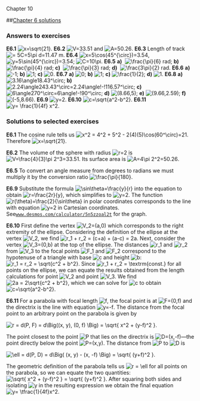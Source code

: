 Chapter 10    

##[Chapter 6 solutions](part0010_split_009.md)

### Answers to exercises

**E6.1** ![x=\sqrt{21}](02431.jpeg). **E6.2**  ![V=33.51](02432.jpeg) and ![A=50.26](02433.jpeg). **E6.3** Length of track ![= 5C=5\pi d=11.47](02434.jpeg) m. **E6.4** ![x=5\cos(45^{\circ})=3.54](02435.jpeg), ![y=5\sin(45^{\circ})=3.54](02436.jpeg); ![C=10\pi](02437.jpeg). **E6.5** **a)**  ![\frac{\pi}{6}](01225.jpeg) rad; **b)**  ![\frac{\pi}{4}](01227.jpeg) rad; **c)**  ![\frac{\pi}{3}](01229.jpeg) rad; **d)**  ![\frac{3\pi}{2}](02438.jpeg) rad. **E6.6** **a)** ![-1](02439.jpeg); **b)** ![1](00086.jpeg); **c)** ![0](00919.jpeg). **E6.7** **a)** ![0](00919.jpeg); **b)** ![1](00086.jpeg); **c)** ![\frac{1}{2}](02440.jpeg); **d)** ![1](00086.jpeg). **E6.8** **a)** ![3.16\angle18.43^\circ](02441.jpeg); **b)** ![2.24\angle243.43^\circ=2.24\angle\!-\!116.57^\circ](02442.jpeg); **c)** ![6\angle270^\circ=6\angle\!-\!90^\circ](02443.jpeg); **d)** ![(8.66,5)](02444.jpeg); **e)** ![(9.66,2.59)](02445.jpeg); **f)** ![(-5,8.66)](02446.jpeg). **E6.9** ![y=2](02447.jpeg). **E6.10** ![c=\sqrt{a^2-b^2}](02448.jpeg). **E6.11** ![y= \frac{1}{4f} x^2](02449.jpeg).

### Solutions to selected exercises

**E6.1** The cosine rule tells us ![x^2 = 4^2 + 5^2 - 2(4)(5)\cos(60^\circ)=21](02450.jpeg). Therefore ![x=\sqrt{21}](02431.jpeg).

**E6.2** The volume of the sphere with radius ![r=2](01434.jpeg) is ![V=\frac{4}{3}\pi 2^3=33.51](02451.jpeg). Its surface area is ![A=4\pi 2^2=50.26](02452.jpeg).

**E6.5** To convert an angle measure from degrees to radians we must multiply it by the conversion ratio ![\frac{\pi}{180}](02453.jpeg).

**E6.9** Substitute the formula ![\sin\theta=\frac{y}{r}](02454.jpeg) into the equation to obtain ![r=\frac{2r}{y}](02455.jpeg), which simplifies to ![y=2](02447.jpeg). The function ![r(\theta)=\frac{2}{\sin\theta}](02456.jpeg) in polar coordinates corresponds to the line with equation ![y=2](02447.jpeg) in Cartesian coordinates. See[`www.desmos.com/calculator/5n5zzoal2t`](./5n5zzoal2t.md) for the graph.

**E6.10** First define the vertex ![V_2=(a,0)](02457.jpeg) which corresponds to the right extremity of the ellipse. Considering the definition of the ellipse at the vertex ![V_2](02458.jpeg), we find ![r_1 + r_2 = (c+a) + (a-c) = 2a](02459.jpeg). Next, consider the vertex ![V_3=(0,b)](02460.jpeg) at the top of the ellipse. The distances ![r_1](02461.jpeg) and ![r_2](02462.jpeg) from ![V_3](02463.jpeg) to the focal points ![F_1](01398.jpeg) and ![F_2](01399.jpeg) correspond to the hypotenuse of a triangle with base ![c](01124.jpeg) and height ![b](01123.jpeg): ![r_1 = r_2 = \sqrt{c^2 + b^2}](02464.jpeg). Since ![r_1 + r_2 = \textrm{const.}](02465.jpeg) for all points on the ellipse, we can equate the results obtained from the length calculations for point ![V_2](02458.jpeg) and point ![V_3](02463.jpeg). We find ![2a = 2\sqrt{c^2 + b^2}](02466.jpeg), which we can solve for ![c](01124.jpeg) to obtain ![c=\sqrt{a^2-b^2}](02448.jpeg).

**E6.11** For a parabola with focal length ![f](00670.jpeg), the focal point is at ![F=(0,f)](02467.jpeg) and the directrix is the line with equation ![y=-f](02468.jpeg). The distance from the focal point to an arbitrary point on the parabola is given by

![r = d(P, F) = d\Big((x, y), (0, f) \Big) = \sqrt{ x^2 + (y-f)^2 }.](02469.jpeg)

The point closest to the point ![P](01203.jpeg) that lies on the directrix is ![D=(x,-f)](02470.jpeg)—the point directly below the point ![P=(x,y)](02471.jpeg). The distance from ![P](01203.jpeg) to ![D](01437.jpeg) is

![\ell = d(P, D) = d\Big( (x, y) - (x, -f) \Big) = \sqrt{ (y+f)^2 }.](02472.jpeg)

The geometric definition of the parabola tells us ![r = \ell](02473.jpeg) for all points on the parabola, so we can equate the two quantities: ![\sqrt{ x^2 + (y-f)^2 }  = \sqrt{ (y+f)^2 }](02474.jpeg). After squaring both sides and isolating ![y](00674.jpeg) in the resulting expression we obtain the final equation ![y= \tfrac{1}{4f}x^2](02475.jpeg).
